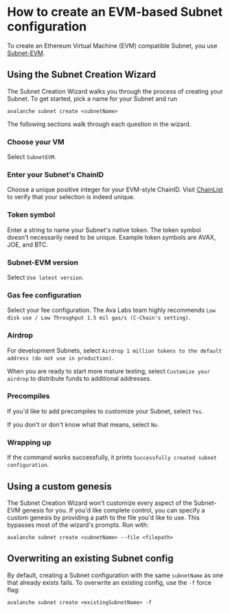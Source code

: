 # How to create an EVM-based Subnet configuration

To create an Ethereum Virtual Machine (EVM) compatible Subnet, you
use [Subnet-EVM](https://github.com/ava-labs/subnet-evm).

## Using the Subnet Creation Wizard

The Subnet Creation Wizard walks you through the process of creating your Subnet. To get started,
pick a name for your Subnet and run

```shell
avalanche subnet create <subnetName>
```

The following sections walk through each question in the wizard.

### Choose your VM

Select `SubnetEVM`.

### Enter your Subnet's ChainID

Choose a unique positive integer for your EVM-style ChainID. Visit
[ChainList](https://chainlist.org/) to verify that your selection is indeed unique.

### Token symbol

Enter a string to name your Subnet's native token. The token symbol doesn't necessarily need to be
unique. Example token symbols are AVAX, JOE, and BTC.

### Subnet-EVM version

Select `Use latest version`.

### Gas fee configuration

Select your fee configuration. The Ava Labs team highly recommends
`Low disk use / Low Throughput 1.5 mil gas/s (C-Chain's setting)`.

### Airdrop

For development Subnets, select `Airdrop 1 million tokens to the default address (do not use in production)`.

When you are ready to start more mature testing, select `Customize your airdrop` to distribute
funds to additional addresses.

### Precompiles

If you'd like to add precompiles to customize your Subnet, select `Yes`.

If you don't or don't know what that means, select `No`.

### Wrapping up

If the command works successfully, it prints `Successfully created subnet configuration`.

## Using a custom genesis

The Subnet Creation Wizard won't customize every aspect of the Subnet-EVM genesis for you. If
you'd like complete control, you can specify a custom genesis by providing a path to the file
you'd like to use. This bypasses most of the wizard's prompts. Run with:

```shell
avalanche subnet create <subnetName> --file <filepath>
```

## Overwriting an existing Subnet config

By default, creating a Subnet configuration with the same `subnetName` as one that already exists
fails. To overwrite an existing config, use the `-f` force flag:

```shell
avalanche subnet create <existingSubnetName> -f
```
